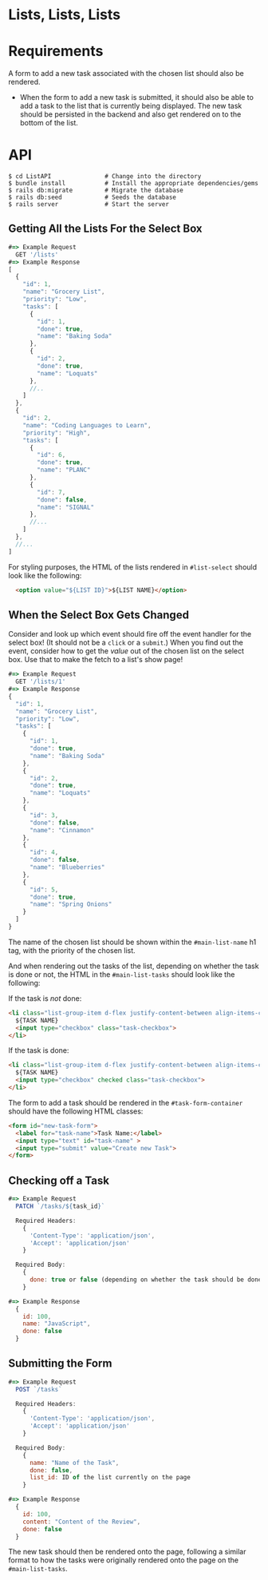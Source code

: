 # Lists, Lists, Lists

# Requirements
<!-- * When a user loads the page:
 all the lists in the database (5 of them) should be loaded in as options in the select box. -->
 
<!-- * When the select box _changes_ AND the user chooses a list,
 the name, priority and the tasks of the list should be rendered on the page. -->
 
  A form to add a new task associated with the chosen list should also be rendered.


* When the form to add a new task is submitted, it should also be able to add a task to the list that is currently being displayed. The new task should be persisted in the backend and also get rendered on to the bottom of the list.

<!-- * If the task is "done", then the checkbox next to the task name should be checked. If it isn't done, the checkbox should be blank. -->
<!-- * When a checkbox changes state, it should persist in the backend. In other words, if a task was completed and the user checks the task off and refreshes the page, the task should still be checked off. -->

# API
```
$ cd ListAPI               # Change into the directory
$ bundle install           # Install the appropriate dependencies/gems
$ rails db:migrate         # Migrate the database
$ rails db:seed            # Seeds the database
$ rails server             # Start the server
```

## Getting All the Lists For the Select Box

```JavaScript
#=> Example Request
  GET '/lists'
#=> Example Response
[
  {
    "id": 1,
    "name": "Grocery List",
    "priority": "Low",
    "tasks": [
      {
        "id": 1,
        "done": true,
        "name": "Baking Soda"
      },
      {
        "id": 2,
        "done": true,
        "name": "Loquats"
      },
      //..
    ]
  },
  {
    "id": 2,
    "name": "Coding Languages to Learn",
    "priority": "High",
    "tasks": [
      {
        "id": 6,
        "done": true,
        "name": "PLANC"
      },
      {
        "id": 7,
        "done": false,
        "name": "SIGNAL"
      },
      //...
    ]
  },
  //...
]
```

For styling purposes, the HTML of the lists rendered in `#list-select` should look like the following:

```HTML
  <option value="${LIST ID}">${LIST NAME}</option>
```

## When the Select Box Gets Changed

Consider and look up which event should fire off the event handler for the select box! (It should not be a `click` or a `submit`.) When you find out the event, consider how to get the _value_ out of the chosen list on the select box. Use that to make the fetch to a list's show page!

```JavaScript
#=> Example Request
  GET '/lists/1'
#=> Example Response
{
  "id": 1,
  "name": "Grocery List",
  "priority": "Low",
  "tasks": [
    {
      "id": 1,
      "done": true,
      "name": "Baking Soda"
    },
    {
      "id": 2,
      "done": true,
      "name": "Loquats"
    },
    {
      "id": 3,
      "done": false,
      "name": "Cinnamon"
    },
    {
      "id": 4,
      "done": false,
      "name": "Blueberries"
    },
    {
      "id": 5,
      "done": true,
      "name": "Spring Onions"
    }
  ]
}
```

The name of the chosen list should be shown within the `#main-list-name` h1 tag, with the priority of the chosen list.

And when rendering out the tasks of the list, depending on whether the task is done or not, the HTML in the `#main-list-tasks` should look like the following:

If the task is *not* done:
```HTML
<li class="list-group-item d-flex justify-content-between align-items-center">
  ${TASK NAME}
  <input type="checkbox" class="task-checkbox">
</li>
```

If the task is done:
```HTML
<li class="list-group-item d-flex justify-content-between align-items-center">
  ${TASK NAME}
  <input type="checkbox" checked class="task-checkbox">
</li>
```

The form to add a task should be rendered in the `#task-form-container` should have the following HTML classes:

```HTML
<form id="new-task-form">
  <label for="task-name">Task Name:</label>
  <input type="text" id="task-name" >
  <input type="submit" value="Create new Task">
</form>
```

## Checking off a Task
```JavaScript
#=> Example Request
  PATCH `/tasks/${task_id}`

  Required Headers:
    {
      'Content-Type': 'application/json',
      'Accept': 'application/json'
    }

  Required Body:
    {
      done: true or false (depending on whether the task should be done or not, respectively)
    }

#=> Example Response
  {
    id: 100,
    name: "JavaScript",
    done: false
  }
```

## Submitting the Form

```JavaScript
#=> Example Request
  POST `/tasks`

  Required Headers:
    {
      'Content-Type': 'application/json',
      'Accept': 'application/json'
    }

  Required Body:
    {
      name: "Name of the Task",
      done: false,
      list_id: ID of the list currently on the page
    }

#=> Example Response
  {
    id: 100,
    content: "Content of the Review",
    done: false
  }
```

The new task should then be rendered onto the page, following a similar format to how the tasks were originally rendered onto the page on the `#main-list-tasks`.
